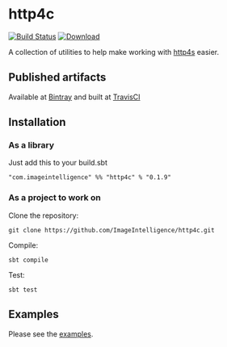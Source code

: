 # http4c

[![Build Status](https://travis-ci.org/ImageIntelligence/http4c.svg?branch=master)](https://travis-ci.org/ImageIntelligence/http4c)
[![Download](https://api.bintray.com/packages/imageintelligence/maven/http4c/images/download.svg)](https://bintray.com/imageintelligence/maven/http4c/_latestVersion)

A collection of utilities to help make working with [http4s](http://http4s.org) easier.

## Published artifacts

Available at [Bintray](https://bintray.com/imageintelligence/maven/http4c) and built at [TravisCI](https://travis-ci.com/ImageIntelligence/http4c)

## Installation

### As a library

Just add this to your build.sbt

```
"com.imageintelligence" %% "http4c" % "0.1.9"
```

### As a project to work on

Clone the repository:

```
git clone https://github.com/ImageIntelligence/http4c.git
```

Compile:

```
sbt compile
```

Test:

```
sbt test
```

## Examples

Please see the [examples](./src/main/scala/com/imageintelligence/http4c/examples).

